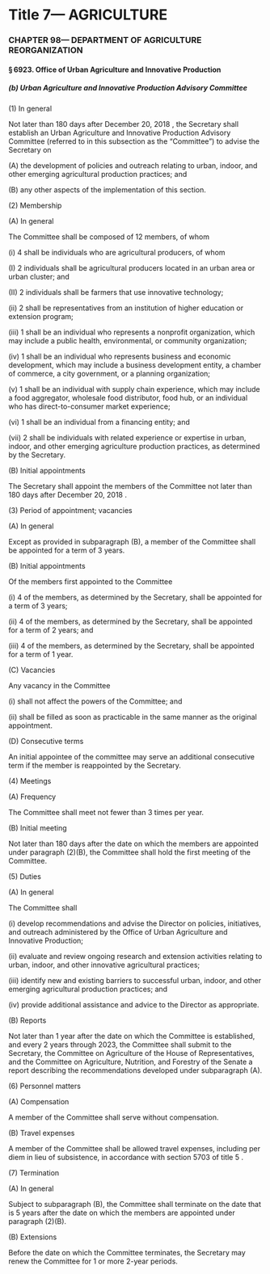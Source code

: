 
# Title 7— AGRICULTURE
### CHAPTER 98— DEPARTMENT OF AGRICULTURE REORGANIZATION
#### § 6923. Office of Urban Agriculture and Innovative Production
##### (b) Urban Agriculture and Innovative Production Advisory Committee

(1) In general

Not later than 180 days after December 20, 2018 , the Secretary shall establish an Urban Agriculture and Innovative Production Advisory Committee (referred to in this subsection as the “Committee”) to advise the Secretary on

(A) the development of policies and outreach relating to urban, indoor, and other emerging agricultural production practices; and

(B) any other aspects of the implementation of this section.

(2) Membership

(A) In general

The Committee shall be composed of 12 members, of whom

(i) 4 shall be individuals who are agricultural producers, of whom

(I) 2 individuals shall be agricultural producers located in an urban area or urban cluster; and

(II) 2 individuals shall be farmers that use innovative technology;

(ii) 2 shall be representatives from an institution of higher education or extension program;

(iii) 1 shall be an individual who represents a nonprofit organization, which may include a public health, environmental, or community organization;

(iv) 1 shall be an individual who represents business and economic development, which may include a business development entity, a chamber of commerce, a city government, or a planning organization;

(v) 1 shall be an individual with supply chain experience, which may include a food aggregator, wholesale food distributor, food hub, or an individual who has direct-to-consumer market experience;

(vi) 1 shall be an individual from a financing entity; and

(vii) 2 shall be individuals with related experience or expertise in urban, indoor, and other emerging agriculture production practices, as determined by the Secretary.

(B) Initial appointments

The Secretary shall appoint the members of the Committee not later than 180 days after December 20, 2018 .

(3) Period of appointment; vacancies

(A) In general

Except as provided in subparagraph (B), a member of the Committee shall be appointed for a term of 3 years.

(B) Initial appointments

Of the members first appointed to the Committee

(i) 4 of the members, as determined by the Secretary, shall be appointed for a term of 3 years;

(ii) 4 of the members, as determined by the Secretary, shall be appointed for a term of 2 years; and

(iii) 4 of the members, as determined by the Secretary, shall be appointed for a term of 1 year.

(C) Vacancies

Any vacancy in the Committee

(i) shall not affect the powers of the Committee; and

(ii) shall be filled as soon as practicable in the same manner as the original appointment.

(D) Consecutive terms

An initial appointee of the committee may serve an additional consecutive term if the member is reappointed by the Secretary.

(4) Meetings

(A) Frequency

The Committee shall meet not fewer than 3 times per year.

(B) Initial meeting

Not later than 180 days after the date on which the members are appointed under paragraph (2)(B), the Committee shall hold the first meeting of the Committee.

(5) Duties

(A) In general

The Committee shall

(i) develop recommendations and advise the Director on policies, initiatives, and outreach administered by the Office of Urban Agriculture and Innovative Production;

(ii) evaluate and review ongoing research and extension activities relating to urban, indoor, and other innovative agricultural practices;

(iii) identify new and existing barriers to successful urban, indoor, and other emerging agricultural production practices; and

(iv) provide additional assistance and advice to the Director as appropriate.

(B) Reports

Not later than 1 year after the date on which the Committee is established, and every 2 years through 2023, the Committee shall submit to the Secretary, the Committee on Agriculture of the House of Representatives, and the Committee on Agriculture, Nutrition, and Forestry of the Senate a report describing the recommendations developed under subparagraph (A).

(6) Personnel matters

(A) Compensation

A member of the Committee shall serve without compensation.

(B) Travel expenses

A member of the Committee shall be allowed travel expenses, including per diem in lieu of subsistence, in accordance with section 5703 of title 5 .

(7) Termination

(A) In general

Subject to subparagraph (B), the Committee shall terminate on the date that is 5 years after the date on which the members are appointed under paragraph (2)(B).

(B) Extensions

Before the date on which the Committee terminates, the Secretary may renew the Committee for 1 or more 2-year periods.
